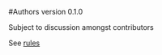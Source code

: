#Authors
version 0.1.0 

Subject to discussion amongst contributors 

See [rules](https://github.com/ASU-CPI/honest-pi/blob/master/rules.md)
